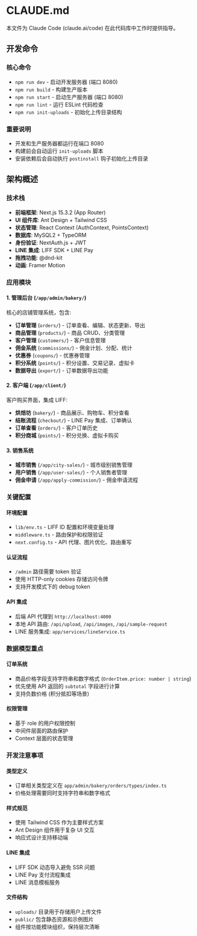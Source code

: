 # CLAUDE.md

本文件为 Claude Code (claude.ai/code) 在此代码库中工作时提供指导。

## 开发命令

### 核心命令
- `npm run dev` - 启动开发服务器 (端口 8080)
- `npm run build` - 构建生产版本
- `npm run start` - 启动生产服务器 (端口 8080)
- `npm run lint` - 运行 ESLint 代码检查
- `npm run init-uploads` - 初始化上传目录结构

### 重要说明
- 开发和生产服务器都运行在端口 8080
- 构建前会自动运行 `init-uploads` 脚本
- 安装依赖后会自动执行 `postinstall` 钩子初始化上传目录

## 架构概述

### 技术栈
- **前端框架**: Next.js 15.3.2 (App Router)
- **UI 组件库**: Ant Design + Tailwind CSS
- **状态管理**: React Context (AuthContext, PointsContext)
- **数据库**: MySQL2 + TypeORM
- **身份验证**: NextAuth.js + JWT
- **LINE 集成**: LIFF SDK + LINE Pay
- **拖拽功能**: @dnd-kit
- **动画**: Framer Motion

### 应用模块

#### 1. 管理后台 (`/app/admin/bakery/`)
核心的店铺管理系统，包含:
- **订单管理** (`orders/`) - 订单查看、编辑、状态更新、导出
- **商品管理** (`products/`) - 商品 CRUD、分类管理
- **客户管理** (`customers/`) - 客户信息管理
- **佣金系统** (`commissions/`) - 佣金计划、分配、统计
- **优惠券** (`coupons/`) - 优惠券管理
- **积分系统** (`points/`) - 积分设置、交易记录、虚拟卡
- **数据导出** (`export/`) - 订单数据导出功能

#### 2. 客户端 (`/app/client/`)
客户购买界面，集成 LIFF:
- **烘焙坊** (`bakery/`) - 商品展示、购物车、积分查看
- **结账流程** (`checkout/`) - LINE Pay 集成、订单确认
- **订单查看** (`orders/`) - 客户订单历史
- **积分商城** (`points/`) - 积分兑换、虚拟卡购买

#### 3. 销售系统
- **城市销售** (`/app/city-sales/`) - 城市级别销售管理
- **用户销售** (`/app/user-sales/`) - 个人销售者管理
- **佣金申请** (`/app/apply-commission/`) - 佣金申请流程

### 关键配置

#### 环境配置
- `lib/env.ts` - LIFF ID 配置和环境变量处理
- `middleware.ts` - 路由保护和权限验证
- `next.config.ts` - API 代理、图片优化、路由重写

#### 认证流程
- `/admin` 路径需要 token 验证
- 使用 HTTP-only cookies 存储访问令牌
- 支持开发模式下的 debug token

#### API 集成
- 后端 API 代理到 `http://localhost:4000`
- 本地 API 路由: `/api/upload`, `/api/images`, `/api/sample-request`
- LINE 服务集成: `app/services/lineService.ts`

### 数据模型重点

#### 订单系统
- 商品价格字段支持字符串和数字格式 (`OrderItem.price: number | string`)
- 优先使用 API 返回的 `subtotal` 字段进行计算
- 支持负数价格 (积分抵扣等场景)

#### 权限管理
- 基于 role 的用户权限控制
- 中间件层面的路由保护
- Context 层面的状态管理

### 开发注意事项

#### 类型定义
- 订单相关类型定义在 `app/admin/bakery/orders/types/index.ts`
- 价格处理需要同时支持字符串和数字格式

#### 样式规范
- 使用 Tailwind CSS 作为主要样式方案
- Ant Design 组件用于复杂 UI 交互
- 响应式设计支持移动端

#### LINE 集成
- LIFF SDK 动态导入避免 SSR 问题
- LINE Pay 支付流程集成
- LINE 消息模板服务

#### 文件结构
- `uploads/` 目录用于存储用户上传文件
- `public/` 包含静态资源和示例图片
- 组件按功能模块组织，保持层次清晰